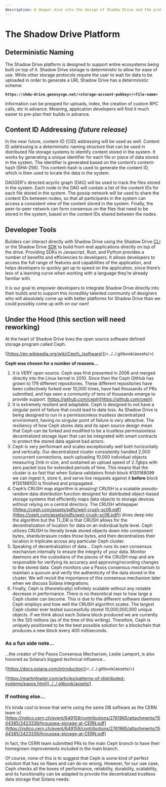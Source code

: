 ```yaml
---
description: A deeper dive into the design of Shadow Drive and the problems it solves.
---
```


# The Shadow Drive Platform

## Deterministic Naming
The Shadow Drive platform is designed to support entire ecosystems being built on top of it. Shadow Drive storage is deterministic to allow for ease of use. While other storage protocols require the user to wait for data to be uploaded in order to generate a URI, Shadow Drive has a deterministic scheme:

**`https://shdw-drive.genesysgo.net/<storage-account-pubkey>/<file-name>`**

Information can be prepped for uploads, index, the creation of custom RPC calls, etc in advance. Meaning, application developers will find it much easier to pre-plan their builds in advance.

## Content ID Addressing *(future release)*
In the near future, content-ID (CID) addressing will be used as well. Content ID addressing is a deterministic naming structure that can be used in distributed file storage systems to identify content stored in the system. It works by generating a unique identifier for each file or piece of data stored in the system. The identifier is generated based on the content’s content-hash (SHA-256). This content-hash is used to generate the content ID, which is then used to locate the data in the system.

DAGGER's directed acyclic graph (DAG) will be used to track the files stored in the system. Each node in the DAG will contain a list of the content IDs for each file stored in the system. The gossip network will be used to share the content IDs between nodes, so that all participants in the system can access a consistent view of the content stored in the system. Finally, the peer-to-peer network can form consensus on the files that need to be stored in the system, based on the content IDs shared between the nodes.

## Developer Tools
Builders can interact directly with Shadow Drive using the Shadow Drive [CLI]() or the Shadow Drive [SDK]() to build front-end applications directly on top of the drive. Providing SDKs in Javascript, Rust, and Python provides a number of benefits and efficiencies to developers. It allows developers to access the full range of features and capabilities of the application, and helps developers to quickly get up to speed on the application, since there’s less of a learning curve when working with a language they’re already familiar with.

It is our goal to empower developers to integrate Shadow Drive directly into their builds and to support this incredibly talented community of designers who will absolutely come up with better platforms for Shadow Drive than we could possibly come up with on our own!

## Under the Hood (this section will need reworking)

At the heart of Shadow Drive lives the open source software defined storage program called Ceph.

![https://en.wikipedia.org/wiki/Ceph\_(software)](<../../.gitbook/assets/>)

**Ceph was chosen for a number of reasons…**

1. It is VERY open source. Ceph was first presented in 2006 and merged directly into the Linux kernel in 2010. Since then the Ceph GitHub has grown to 179 different repositories. These different repositories have been collectively forked over 10,000 times, have had thousands of PRs submitted, and has seen a community of tens of thousands emerge to provide support. [https://github.com/ceph](https://github.com/ceph)
2. It is extremely resilient and adaptable. Ceph is designed to not have a singular point of failure that could lead to data loss. As Shadow Drive is being designed to run in a permissionless trustless decentralized environment, having no singular point of failure is very attractive. The resiliency of how Ceph stores data and its open source design mean that Ceph can be forked and modified to be a trustless permissionless decentralized storage layer that can be integrated with smart contracts to protect the stored data against bad actors.
3. Ceph is very performant and scales exceptionally well both horizontally and vertically. Our decentralized cluster consistently handled 2,000 concurrent connections, each uploading 10,000 individual objects measuring 2mb in size, and sustained an upload speed of 2.7gbps with zero packet loss for extended periods of time. This means that the cluster is so fast that when Solana validators finish block #130188099 we can ingest it, store it, and serve live requests against it **before** block #130188100 is finished and propagated.
4. Ceph’s CRUSH map algorithm is amazing! CRUSH is a scalable pseudo-random data distribution function designed for distributed object-based storage systems that efficiently maps data objects to storage devices without relying on a central directory. The CRUSH whitepaper ([https://ceph.com/assets/pdfs/weil-crush-sc06.pdf](https://ceph.com/assets/pdfs/weil-crush-sc06.pdf)) dives deep into the algorithm but the TL;DR is that CRUSH allows for the decentralization of location for data on an individual byte level. Ceph utilizes CRUSH to literally break stored objects down into component bytes, shards/erasure codes those bytes, and then decentralizes their location in triplicate across any particular Ceph cluster.
5. Speaking of decentralization of data… Ceph runs its own consensus mechanism internally to ensure the integrity of your data. Monitor daemons are the custodians of the pieces of the CRUSH map and are responsible for verifying its accuracy and approving/recording changes to the stored data. Ceph monitors use a Paxos consensus mechanism to maintain a quorum and verify the authenticity of the data stored in the cluster. We will revisit the importance of this consensus mechanism later when we discuss Solana integrations.
6. Finally, Ceph is (theoretically) infinitely scalable without any notable decrease in performance. There is no theoretical max to how large a Ceph cluster can become. This is due to the different software daemons Ceph employs and how well the CRUSH algorithm scales. The largest Ceph cluster ever tested successfully stored 10,000,000,000 unique objects. If we think about each Solana block produced we are currently in the 120 millions (as of the time of this writing). Therefore, Ceph is uniquely positioned to be the best possible solution for a blockchain that produces a new block every 400 milliseconds.

### As a fun side note… <a href="#8f7c" id="8f7c"></a>

…the creator of the Paxos Consensus Mechanism, Leslie Lamport, is also honored as Solana’s biggest technical influence…

![https://docs.solana.com/introduction](<../../.gitbook/assets/>)

![https://martinfowler.com/articles/patterns-of-distributed-systems/paxos.html](../../.gitbook/assets/)

### If nothing else… <a href="#b15e" id="b15e"></a>

It’s kinda cool to know that we’re using the same DB software as the CERN team is! [https://indico.cern.ch/event/649159/contributions/2761965/attachments/1544385/2423339/hroussea-storage-at-CERN.pdf](https://indico.cern.ch/event/649159/contributions/2761965/attachments/1544385/2423339/hroussea-storage-at-CERN.pdf)

In fact, the CERN team submitted PRs to the main Ceph branch to have their homegrown improvements included in the main branch.

Of course, none of this is to suggest that Ceph is some kind of perfect solution that has no flaws and can do no wrong. However, for our use case, Ceph checks all the boxes of performance, reliability, durability, scalability, and its functionality can be adapted to provide the decentralized trustless data storage that Solana needs.
